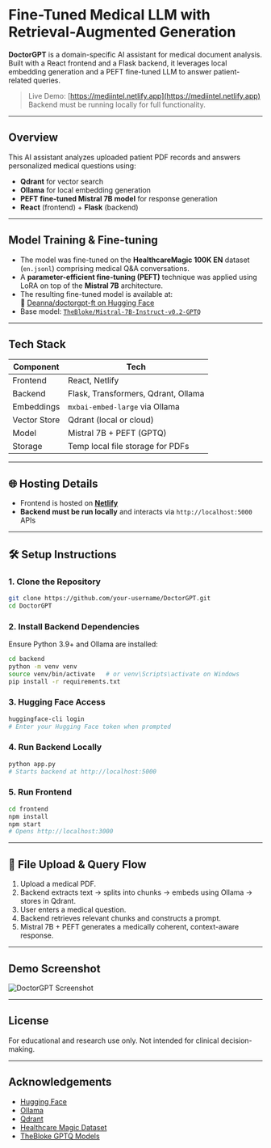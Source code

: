 # Fine-Tuned Medical LLM with Retrieval-Augmented Generation

**DoctorGPT** is a domain-specific AI assistant for medical document analysis. Built with a React frontend and a Flask backend, it leverages local embedding generation and a PEFT fine-tuned LLM to answer patient-related queries.

>  Live Demo: [https://mediintel.netlify.app](https://mediintel.netlify.app)  
>  Backend must be running locally for full functionality.

---

##  Overview

This AI assistant analyzes uploaded patient PDF records and answers personalized medical questions using:

- **Qdrant** for vector search  
- **Ollama** for local embedding generation  
- **PEFT fine-tuned Mistral 7B model** for response generation  
- **React** (frontend) + **Flask** (backend)

---

##  Model Training & Fine-tuning

- The model was fine-tuned on the **HealthcareMagic 100K EN** dataset (`en.jsonl`) comprising medical Q&A conversations.
- A **parameter-efficient fine-tuning (PEFT)** technique was applied using LoRA on top of the **Mistral 7B** architecture.
- The resulting fine-tuned model is available at:  
  🔗 [Deanna/doctorgpt-ft on Hugging Face](https://huggingface.co/Deanna/doctorgpt-ft/tree/main)
- Base model: [`TheBloke/Mistral-7B-Instruct-v0.2-GPTQ`](https://huggingface.co/TheBloke/Mistral-7B-Instruct-v0.2-GPTQ)

---

##  Tech Stack

| Component     | Tech                                      |
|---------------|-------------------------------------------|
| Frontend      | React, Netlify                            |
| Backend       | Flask, Transformers, Qdrant, Ollama       |
| Embeddings    | `mxbai-embed-large` via Ollama            |
| Vector Store  | Qdrant (local or cloud)                   |
| Model         | Mistral 7B + PEFT (GPTQ)                  |
| Storage       | Temp local file storage for PDFs          |

---

## 🌐 Hosting Details

- Frontend is hosted on **[Netlify](https://mediintel.netlify.app)**  
- **Backend must be run locally** and interacts via `http://localhost:5000` APIs

---

## 🛠️ Setup Instructions

### 1. Clone the Repository
```bash
git clone https://github.com/your-username/DoctorGPT.git
cd DoctorGPT
```

### 2. Install Backend Dependencies
Ensure Python 3.9+ and Ollama are installed:
```bash
cd backend
python -m venv venv
source venv/bin/activate   # or venv\Scripts\activate on Windows
pip install -r requirements.txt
```

### 3. Hugging Face Access
```bash
huggingface-cli login
# Enter your Hugging Face token when prompted
```

### 4. Run Backend Locally
```bash
python app.py
# Starts backend at http://localhost:5000
```

### 5. Run Frontend
```bash
cd frontend
npm install
npm start
# Opens http://localhost:3000
```

---

## 📂 File Upload & Query Flow

1. Upload a medical PDF.
2. Backend extracts text → splits into chunks → embeds using Ollama → stores in Qdrant.
3. User enters a medical question.
4. Backend retrieves relevant chunks and constructs a prompt.
5. Mistral 7B + PEFT generates a medically coherent, context-aware response.

---

##  Demo Screenshot

![DoctorGPT Screenshot](https://github.com/user-attachments/assets/c2be0766-5f79-47ef-a5ea-55f6a384acda)

---

##  License

For educational and research use only. Not intended for clinical decision-making.

---

##  Acknowledgements

- [Hugging Face](https://huggingface.co)  
- [Ollama](https://ollama.com)  
- [Qdrant](https://qdrant.tech)  
- [Healthcare Magic Dataset](https://huggingface.co/datasets/healthcare-magic)  
- [TheBloke GPTQ Models](https://huggingface.co/TheBloke)
